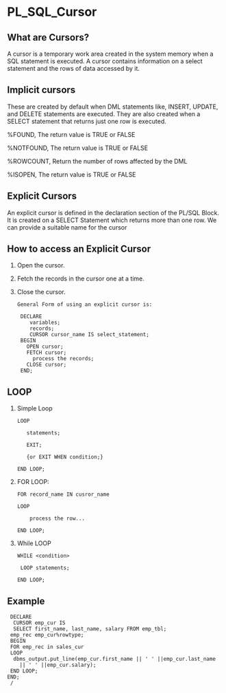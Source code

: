 # PL_SQL_Cursor

What are Cursors?
-----

A cursor is a temporary work area created in the system memory when a SQL statement is executed. A cursor contains information on a select statement and the rows of data accessed by it.


Implicit cursors
-----

These are created by default when DML statements like, INSERT, UPDATE, and DELETE statements are executed. They are also created when a SELECT statement that returns just one row is executed.

%FOUND, The return value is TRUE or FALSE

%NOTFOUND, The return value is TRUE or FALSE

%ROWCOUNT, Return the number of rows affected by the DML

%ISOPEN, The return value is TRUE or FALSE


Explicit Cursors
------

An explicit cursor is defined in the declaration section of the PL/SQL Block. It is created on a SELECT Statement which returns more than one row. We can provide a suitable name for the cursor

How to access an Explicit Cursor 
----
 
1) Open the cursor.

2) Fetch the records in the cursor one at a time.

3) Close the cursor.


 
       General Form of using an explicit cursor is:

        DECLARE
           variables;
           records;
           CURSOR cursor_name IS select_statement;
        BEGIN 
          OPEN cursor;
          FETCH cursor;
            process the records;
          CLOSE cursor;
        END;

 
LOOP
----

1. Simple Loop

       LOOP 

          statements; 

          EXIT; 

          {or EXIT WHEN condition;}

       END LOOP; 


2. FOR LOOP:

       FOR record_name IN cusror_name 

       LOOP 

           process the row...

       END LOOP; 


3. While LOOP

       WHILE <condition> 

        LOOP statements; 

       END LOOP; 

 
 Example
 ----
 

     DECLARE 
      CURSOR emp_cur IS 
      SELECT first_name, last_name, salary FROM emp_tbl; 
     emp_rec emp_cur%rowtype; 
     BEGIN 
     FOR emp_rec in sales_cur 
     LOOP  
      dbms_output.put_line(emp_cur.first_name || ' ' ||emp_cur.last_name 
        || ' ' ||emp_cur.salary);  
     END LOOP; 
    END;
     /

